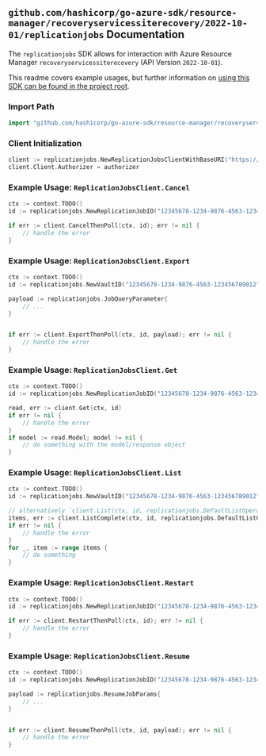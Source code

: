 
## `github.com/hashicorp/go-azure-sdk/resource-manager/recoveryservicessiterecovery/2022-10-01/replicationjobs` Documentation

The `replicationjobs` SDK allows for interaction with Azure Resource Manager `recoveryservicessiterecovery` (API Version `2022-10-01`).

This readme covers example usages, but further information on [using this SDK can be found in the project root](https://github.com/hashicorp/go-azure-sdk/tree/main/docs).

### Import Path

```go
import "github.com/hashicorp/go-azure-sdk/resource-manager/recoveryservicessiterecovery/2022-10-01/replicationjobs"
```


### Client Initialization

```go
client := replicationjobs.NewReplicationJobsClientWithBaseURI("https://management.azure.com")
client.Client.Authorizer = authorizer
```


### Example Usage: `ReplicationJobsClient.Cancel`

```go
ctx := context.TODO()
id := replicationjobs.NewReplicationJobID("12345678-1234-9876-4563-123456789012", "example-resource-group", "resourceName", "jobName")

if err := client.CancelThenPoll(ctx, id); err != nil {
	// handle the error
}
```


### Example Usage: `ReplicationJobsClient.Export`

```go
ctx := context.TODO()
id := replicationjobs.NewVaultID("12345678-1234-9876-4563-123456789012", "example-resource-group", "resourceName")

payload := replicationjobs.JobQueryParameter{
	// ...
}


if err := client.ExportThenPoll(ctx, id, payload); err != nil {
	// handle the error
}
```


### Example Usage: `ReplicationJobsClient.Get`

```go
ctx := context.TODO()
id := replicationjobs.NewReplicationJobID("12345678-1234-9876-4563-123456789012", "example-resource-group", "resourceName", "jobName")

read, err := client.Get(ctx, id)
if err != nil {
	// handle the error
}
if model := read.Model; model != nil {
	// do something with the model/response object
}
```


### Example Usage: `ReplicationJobsClient.List`

```go
ctx := context.TODO()
id := replicationjobs.NewVaultID("12345678-1234-9876-4563-123456789012", "example-resource-group", "resourceName")

// alternatively `client.List(ctx, id, replicationjobs.DefaultListOperationOptions())` can be used to do batched pagination
items, err := client.ListComplete(ctx, id, replicationjobs.DefaultListOperationOptions())
if err != nil {
	// handle the error
}
for _, item := range items {
	// do something
}
```


### Example Usage: `ReplicationJobsClient.Restart`

```go
ctx := context.TODO()
id := replicationjobs.NewReplicationJobID("12345678-1234-9876-4563-123456789012", "example-resource-group", "resourceName", "jobName")

if err := client.RestartThenPoll(ctx, id); err != nil {
	// handle the error
}
```


### Example Usage: `ReplicationJobsClient.Resume`

```go
ctx := context.TODO()
id := replicationjobs.NewReplicationJobID("12345678-1234-9876-4563-123456789012", "example-resource-group", "resourceName", "jobName")

payload := replicationjobs.ResumeJobParams{
	// ...
}


if err := client.ResumeThenPoll(ctx, id, payload); err != nil {
	// handle the error
}
```

